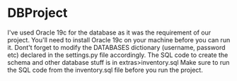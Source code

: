 # DBProject
I've used Oracle 19c for the database as it was the requirement of our project.
You'll need to install Oracle 19c on your machine before you can run it.
Dont't forget to modify the DATABASES dictionary (username, password etc) declared in the settings.py file accordingly.
The SQL code to create the schema and other database stuff is in extras>inventory.sql
Make sure to run the SQL code from the inventory.sql file before you run the project.
